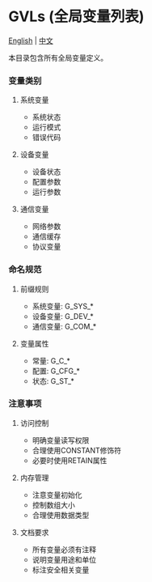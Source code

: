 # GVLs (全局变量列表)

[English](./README_EN.md) | [中文](./README_CN.md)

本目录包含所有全局变量定义。

### 变量类别
1. 系统变量
   - 系统状态
   - 运行模式
   - 错误代码

2. 设备变量
   - 设备状态
   - 配置参数
   - 运行参数

3. 通信变量
   - 网络参数
   - 通信缓存
   - 协议变量

### 命名规范
1. 前缀规则
   - 系统变量: G_SYS_*
   - 设备变量: G_DEV_*
   - 通信变量: G_COM_*
   
2. 变量属性
   - 常量: G_C_*
   - 配置: G_CFG_*
   - 状态: G_ST_*

### 注意事项
1. 访问控制
   - 明确变量读写权限
   - 合理使用CONSTANT修饰符
   - 必要时使用RETAIN属性

2. 内存管理
   - 注意变量初始化
   - 控制数组大小
   - 合理使用数据类型

3. 文档要求
   - 所有变量必须有注释
   - 说明变量用途和单位
   - 标注安全相关变量
